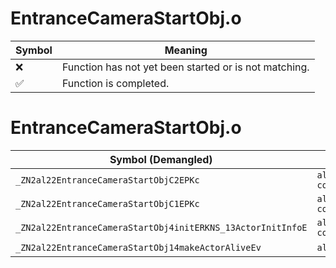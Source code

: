 # EntranceCameraStartObj.o
| Symbol | Meaning 
| ------------- | ------------- 
| :x: | Function has not yet been started or is not matching. 
| :white_check_mark: | Function is completed. 


# EntranceCameraStartObj.o
| Symbol (Demangled) | Symbol (Mangled) | Decompiled? |
| ------------- |  ------------- | ------------- |
| `_ZN2al22EntranceCameraStartObjC2EPKc` | `al::EntranceCameraStartObj::EntranceCameraStartObj(char const*)` | :white_check_mark: |
| `_ZN2al22EntranceCameraStartObjC1EPKc` | `al::EntranceCameraStartObj::EntranceCameraStartObj(char const*)` | :white_check_mark: |
| `_ZN2al22EntranceCameraStartObj4initERKNS_13ActorInitInfoE` | `al::EntranceCameraStartObj::init(al::ActorInitInfo const&)` | :white_check_mark: |
| `_ZN2al22EntranceCameraStartObj14makeActorAliveEv` | `al::EntranceCameraStartObj::makeActorAlive(void)` | :white_check_mark: |
